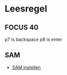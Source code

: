 
# Leesregel

## FOCUS 40
p7 is backspace
p8 is enter

## SAM
- [SAM instellen](naslag/sambraillestudio.md)